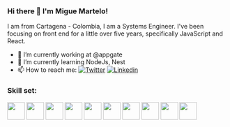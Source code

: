 ### Hi there 👋 I'm Migue Martelo!

I am from Cartagena - Colombia, I am a Systems Engineer. I've been focusing on front end for a little over five years, specifically JavaScript and React.

- 🔭 I’m currently working at @appgate
- 🌱 I’m currently learning NodeJs, Nest
- 📫 How to reach me: [![Twitter](https://img.shields.io/badge/-Twitter-1ca0f1?style=flat-square&labelColor=1ca0f1&logo=twitter&logoColor=white&link=https://twitter.com/miguemartelo31)](https://twitter.com/miguemartelo31) [![Linkedin](https://img.shields.io/badge/-miguemartelo-blue?style=flat-square&logo=Linkedin&logoColor=white&link=https://www.linkedin.com/in/miguemartelo/)](https://www.linkedin.com/in/miguemartelo/) 

### Skill set:

<p align="left">
<img src="https://raw.githubusercontent.com/dustin100/dustin100/master/assests/html5-original.svg" height="auto" width="40">
<img src="https://raw.githubusercontent.com/dustin100/dustin100/master/assests/css3-original.svg" height="auto" width="40">
<img src="https://raw.githubusercontent.com/dustin100/dustin100/master/assests/javascript-plain.svg" height="auto" width="40">
<img src="https://raw.githubusercontent.com/dustin100/dustin100/master/assests/react-original.svg" height="auto" width="40">
<img src="https://raw.githubusercontent.com/dustin100/dustin100/master/assests/redux-original.svg" height="auto" width="40">
<img src="https://raw.githubusercontent.com/dustin100/dustin100/master/assests/sass-original.svg" height="auto" width="40">
<img src="https://raw.githubusercontent.com/dustin100/dustin100/master/assests/nodejs-original.svg" height="auto" width="40">
<img src="https://raw.githubusercontent.com/dustin100/dustin100/master/assests/express-original.svg" height="auto" width="40">
<img src="https://raw.githubusercontent.com/dustin100/dustin100/master/assests/mongodb-original.svg" height="auto" width="40">
<img src="https://raw.githubusercontent.com/dustin100/dustin100/master/assests/git-original.svg" height="auto" width="40">
</p>
